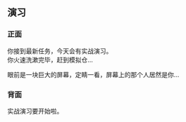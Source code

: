 ## 演习

### 正面

你接到最新任务，今天会有实战演习。  
你火速洗漱完毕，赶到模拟仓...  

眼前是一块巨大的屏幕，定睛一看，屏幕上的那个人居然是你... 

### 背面

实战演习要开始啦。